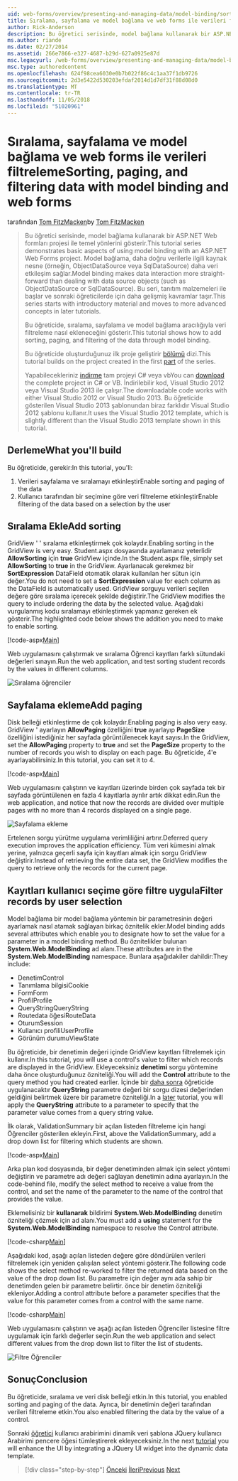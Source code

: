 ```yaml
---
uid: web-forms/overview/presenting-and-managing-data/model-binding/sorting-paging-and-filtering-data
title: Sıralama, sayfalama ve model bağlama ve web forms ile verileri filtreleme | Microsoft Docs
author: Rick-Anderson
description: Bu öğretici serisinde, model bağlama kullanarak bir ASP.NET Web formları projesi ile temel yönlerini gösterir. Model bağlama veri etkileşimi daha fazla düz - sağlar...
ms.author: riande
ms.date: 02/27/2014
ms.assetid: 266e7866-e327-4687-b29d-627a0925e87d
msc.legacyurl: /web-forms/overview/presenting-and-managing-data/model-binding/sorting-paging-and-filtering-data
msc.type: authoredcontent
ms.openlocfilehash: 624f98cea6030e0b7b022f86c4c1aa37f1db9726
ms.sourcegitcommit: 2d3e5422d530203efdaf2014d1d7df31f88d08d0
ms.translationtype: MT
ms.contentlocale: tr-TR
ms.lasthandoff: 11/05/2018
ms.locfileid: "51020961"
---
```

<a name="sorting-paging-and-filtering-data-with-model-binding-and-web-forms"></a><span data-ttu-id="6a42c-104">Sıralama, sayfalama ve model bağlama ve web forms ile verileri filtreleme</span><span class="sxs-lookup"><span data-stu-id="6a42c-104">Sorting, paging, and filtering data with model binding and web forms</span></span>
====================
<span data-ttu-id="6a42c-105">tarafından [Tom FitzMacken](https://github.com/tfitzmac)</span><span class="sxs-lookup"><span data-stu-id="6a42c-105">by [Tom FitzMacken](https://github.com/tfitzmac)</span></span>

> <span data-ttu-id="6a42c-106">Bu öğretici serisinde, model bağlama kullanarak bir ASP.NET Web formları projesi ile temel yönlerini gösterir.</span><span class="sxs-lookup"><span data-stu-id="6a42c-106">This tutorial series demonstrates basic aspects of using model binding with an ASP.NET Web Forms project.</span></span> <span data-ttu-id="6a42c-107">Model bağlama, daha doğru verilerle ilgili kaynak nesne (örneğin, ObjectDataSource veya SqlDataSource) daha veri etkileşim sağlar.</span><span class="sxs-lookup"><span data-stu-id="6a42c-107">Model binding makes data interaction more straight-forward than dealing with data source objects (such as ObjectDataSource or SqlDataSource).</span></span> <span data-ttu-id="6a42c-108">Bu seri, tanıtım malzemeleri ile başlar ve sonraki öğreticilerde için daha gelişmiş kavramlar taşır.</span><span class="sxs-lookup"><span data-stu-id="6a42c-108">This series starts with introductory material and moves to more advanced concepts in later tutorials.</span></span>
> 
> <span data-ttu-id="6a42c-109">Bu öğreticide, sıralama, sayfalama ve model bağlama aracılığıyla veri filtreleme nasıl ekleneceğini gösterir.</span><span class="sxs-lookup"><span data-stu-id="6a42c-109">This tutorial shows how to add sorting, paging, and filtering of the data through model binding.</span></span>
> 
> <span data-ttu-id="6a42c-110">Bu öğreticide oluşturduğunuz ilk proje geliştirir [bölümü](retrieving-data.md) dizi.</span><span class="sxs-lookup"><span data-stu-id="6a42c-110">This tutorial builds on the project created in the first [part](retrieving-data.md) of the series.</span></span>
> 
> <span data-ttu-id="6a42c-111">Yapabilecekleriniz [indirme](https://go.microsoft.com/fwlink/?LinkId=286116) tam projeyi C# veya vb</span><span class="sxs-lookup"><span data-stu-id="6a42c-111">You can [download](https://go.microsoft.com/fwlink/?LinkId=286116) the complete project in C# or VB.</span></span> <span data-ttu-id="6a42c-112">İndirilebilir kod, Visual Studio 2012 veya Visual Studio 2013 ile çalışır.</span><span class="sxs-lookup"><span data-stu-id="6a42c-112">The downloadable code works with either Visual Studio 2012 or Visual Studio 2013.</span></span> <span data-ttu-id="6a42c-113">Bu öğreticide gösterilen Visual Studio 2013 şablonundan biraz farklıdır Visual Studio 2012 şablonu kullanır.</span><span class="sxs-lookup"><span data-stu-id="6a42c-113">It uses the Visual Studio 2012 template, which is slightly different than the Visual Studio 2013 template shown in this tutorial.</span></span>


## <a name="what-youll-build"></a><span data-ttu-id="6a42c-114">Derleme</span><span class="sxs-lookup"><span data-stu-id="6a42c-114">What you'll build</span></span>

<span data-ttu-id="6a42c-115">Bu öğreticide, gerekir:</span><span class="sxs-lookup"><span data-stu-id="6a42c-115">In this tutorial, you'll:</span></span>

1. <span data-ttu-id="6a42c-116">Verileri sayfalama ve sıralamayı etkinleştir</span><span class="sxs-lookup"><span data-stu-id="6a42c-116">Enable sorting and paging of the data</span></span>
2. <span data-ttu-id="6a42c-117">Kullanıcı tarafından bir seçimine göre veri filtreleme etkinleştir</span><span class="sxs-lookup"><span data-stu-id="6a42c-117">Enable filtering of the data based on a selection by the user</span></span>

## <a name="add-sorting"></a><span data-ttu-id="6a42c-118">Sıralama Ekle</span><span class="sxs-lookup"><span data-stu-id="6a42c-118">Add sorting</span></span>

<span data-ttu-id="6a42c-119">GridView ' ' sıralama etkinleştirmek çok kolaydır.</span><span class="sxs-lookup"><span data-stu-id="6a42c-119">Enabling sorting in the GridView is very easy.</span></span> <span data-ttu-id="6a42c-120">Student.aspx dosyasında ayarlamanız yeterlidir **AllowSorting** için **true** GridView içinde.</span><span class="sxs-lookup"><span data-stu-id="6a42c-120">In the Student.aspx file, simply set **AllowSorting** to **true** in the GridView.</span></span> <span data-ttu-id="6a42c-121">Ayarlanacak gerekmez bir **SortExpression** DataField otomatik olarak kullanılan her sütun için değer.</span><span class="sxs-lookup"><span data-stu-id="6a42c-121">You do not need to set a **SortExpression** value for each column as the DataField is automatically used.</span></span> <span data-ttu-id="6a42c-122">GridView sorguyu verileri seçilen değere göre sıralama içerecek şekilde değiştirir.</span><span class="sxs-lookup"><span data-stu-id="6a42c-122">The GridView modifies the query to include ordering the data by the selected value.</span></span> <span data-ttu-id="6a42c-123">Aşağıdaki vurgulanmış kodu sıralamayı etkinleştirmek yapmanız gereken ek gösterir.</span><span class="sxs-lookup"><span data-stu-id="6a42c-123">The highlighted code below shows the addition you need to make to enable sorting.</span></span>

[!code-aspx[Main](sorting-paging-and-filtering-data/samples/sample1.aspx?highlight=5)]

<span data-ttu-id="6a42c-124">Web uygulamasını çalıştırmak ve sıralama Öğrenci kayıtları farklı sütundaki değerleri sınayın.</span><span class="sxs-lookup"><span data-stu-id="6a42c-124">Run the web application, and test sorting student records by the values in different columns.</span></span>

![Sıralama öğrenciler](sorting-paging-and-filtering-data/_static/image2.png)

## <a name="add-paging"></a><span data-ttu-id="6a42c-126">Sayfalama ekleme</span><span class="sxs-lookup"><span data-stu-id="6a42c-126">Add paging</span></span>

<span data-ttu-id="6a42c-127">Disk belleği etkinleştirme de çok kolaydır.</span><span class="sxs-lookup"><span data-stu-id="6a42c-127">Enabling paging is also very easy.</span></span> <span data-ttu-id="6a42c-128">GridView ' ayarlayın **AllowPaging** özelliğini **true** ayarlayıp **PageSize** özelliğini istediğiniz her sayfada görüntülenecek kayıt sayısı.</span><span class="sxs-lookup"><span data-stu-id="6a42c-128">In the GridView, set the **AllowPaging** property to **true** and set the **PageSize** property to the number of records you wish to display on each page.</span></span> <span data-ttu-id="6a42c-129">Bu öğreticide, 4'e ayarlayabilirsiniz.</span><span class="sxs-lookup"><span data-stu-id="6a42c-129">In this tutorial, you can set it to 4.</span></span>

[!code-aspx[Main](sorting-paging-and-filtering-data/samples/sample2.aspx?highlight=5)]

<span data-ttu-id="6a42c-130">Web uygulamasını çalıştırın ve kayıtları üzerinde birden çok sayfada tek bir sayfada görüntülenen en fazla 4 kayıtlarla ayrılır artık dikkat edin.</span><span class="sxs-lookup"><span data-stu-id="6a42c-130">Run the web application, and notice that now the records are divided over multiple pages with no more than 4 records displayed on a single page.</span></span>

![Sayfalama ekleme](sorting-paging-and-filtering-data/_static/image4.png)

<span data-ttu-id="6a42c-132">Ertelenen sorgu yürütme uygulama verimliliğini artırır.</span><span class="sxs-lookup"><span data-stu-id="6a42c-132">Deferred query execution improves the application efficiency.</span></span> <span data-ttu-id="6a42c-133">Tüm veri kümesini almak yerine, yalnızca geçerli sayfa için kayıtları almak için sorgu GridView değiştirir.</span><span class="sxs-lookup"><span data-stu-id="6a42c-133">Instead of retrieving the entire data set, the GridView modifies the query to retrieve only the records for the current page.</span></span>

## <a name="filter-records-by-user-selection"></a><span data-ttu-id="6a42c-134">Kayıtları kullanıcı seçime göre filtre uygula</span><span class="sxs-lookup"><span data-stu-id="6a42c-134">Filter records by user selection</span></span>

<span data-ttu-id="6a42c-135">Model bağlama bir model bağlama yöntemin bir parametresinin değeri ayarlamak nasıl atamak sağlayan birkaç öznitelik ekler.</span><span class="sxs-lookup"><span data-stu-id="6a42c-135">Model binding adds several attributes which enable you to designate how to set the value for a parameter in a model binding method.</span></span> <span data-ttu-id="6a42c-136">Bu öznitelikler bulunan **System.Web.ModelBinding** ad alanı.</span><span class="sxs-lookup"><span data-stu-id="6a42c-136">These attributes are in the **System.Web.ModelBinding** namespace.</span></span> <span data-ttu-id="6a42c-137">Bunlara aşağıdakiler dahildir:</span><span class="sxs-lookup"><span data-stu-id="6a42c-137">They include:</span></span>

- <span data-ttu-id="6a42c-138">Denetim</span><span class="sxs-lookup"><span data-stu-id="6a42c-138">Control</span></span>
- <span data-ttu-id="6a42c-139">Tanımlama bilgisi</span><span class="sxs-lookup"><span data-stu-id="6a42c-139">Cookie</span></span>
- <span data-ttu-id="6a42c-140">Form</span><span class="sxs-lookup"><span data-stu-id="6a42c-140">Form</span></span>
- <span data-ttu-id="6a42c-141">Profil</span><span class="sxs-lookup"><span data-stu-id="6a42c-141">Profile</span></span>
- <span data-ttu-id="6a42c-142">QueryString</span><span class="sxs-lookup"><span data-stu-id="6a42c-142">QueryString</span></span>
- <span data-ttu-id="6a42c-143">Routedata öğesi</span><span class="sxs-lookup"><span data-stu-id="6a42c-143">RouteData</span></span>
- <span data-ttu-id="6a42c-144">Oturum</span><span class="sxs-lookup"><span data-stu-id="6a42c-144">Session</span></span>
- <span data-ttu-id="6a42c-145">Kullanıcı profili</span><span class="sxs-lookup"><span data-stu-id="6a42c-145">UserProfile</span></span>
- <span data-ttu-id="6a42c-146">Görünüm durumu</span><span class="sxs-lookup"><span data-stu-id="6a42c-146">ViewState</span></span>

<span data-ttu-id="6a42c-147">Bu öğreticide, bir denetimin değeri içinde GridView kayıtları filtrelemek için kullanır.</span><span class="sxs-lookup"><span data-stu-id="6a42c-147">In this tutorial, you will use a control's value to filter which records are displayed in the GridView.</span></span> <span data-ttu-id="6a42c-148">Ekleyeceksiniz **denetimi** sorgu yöntemine daha önce oluşturduğunuz özniteliği.</span><span class="sxs-lookup"><span data-stu-id="6a42c-148">You will add the **Control** attribute to the query method you had created earlier.</span></span> <span data-ttu-id="6a42c-149">İçinde bir [daha sonra](using-query-string-values-to-retrieve-data.md) öğreticide uygulanacaktır **QueryString** parametre değeri bir sorgu dizesi değerinden geldiğini belirtmek üzere bir parametre özniteliği.</span><span class="sxs-lookup"><span data-stu-id="6a42c-149">In a [later](using-query-string-values-to-retrieve-data.md) tutorial, you will apply the **QueryString** attribute to a parameter to specify that the parameter value comes from a query string value.</span></span>

<span data-ttu-id="6a42c-150">İlk olarak, ValidationSummary bir açılan listeden filtreleme için hangi Öğrenciler gösterilen ekleyin.</span><span class="sxs-lookup"><span data-stu-id="6a42c-150">First, above the ValidationSummary, add a drop down list for filtering which students are shown.</span></span>

[!code-aspx[Main](sorting-paging-and-filtering-data/samples/sample3.aspx?highlight=3-11)]

<span data-ttu-id="6a42c-151">Arka plan kod dosyasında, bir değer denetiminden almak için select yöntemi değiştirin ve parametre adı değeri sağlayan denetimin adına ayarlayın.</span><span class="sxs-lookup"><span data-stu-id="6a42c-151">In the code-behind file, modify the select method to receive a value from the control, and set the name of the parameter to the name of the control that provides the value.</span></span>

<span data-ttu-id="6a42c-152">Eklemelisiniz bir **kullanarak** bildirimi **System.Web.ModelBinding** denetim özniteliği çözmek için ad alanı.</span><span class="sxs-lookup"><span data-stu-id="6a42c-152">You must add a **using** statement for the **System.Web.ModelBinding** namespace to resolve the Control attribute.</span></span>

[!code-csharp[Main](sorting-paging-and-filtering-data/samples/sample4.cs)]

<span data-ttu-id="6a42c-153">Aşağıdaki kod, aşağı açılan listeden değere göre döndürülen verileri filtrelemek için yeniden çalışılan select yöntemi gösterir.</span><span class="sxs-lookup"><span data-stu-id="6a42c-153">The following code shows the select method re-worked to filter the returned data based on the value of the drop down list.</span></span> <span data-ttu-id="6a42c-154">Bu parametre için değer aynı ada sahip bir denetimden gelen bir parametre belirtir. önce bir denetim özniteliği ekleniyor.</span><span class="sxs-lookup"><span data-stu-id="6a42c-154">Adding a control attribute before a parameter specifies that the value for this parameter comes from a control with the same name.</span></span>

[!code-csharp[Main](sorting-paging-and-filtering-data/samples/sample5.cs)]

<span data-ttu-id="6a42c-155">Web uygulamasını çalıştırın ve aşağı açılan listeden Öğrenciler listesine filtre uygulamak için farklı değerler seçin.</span><span class="sxs-lookup"><span data-stu-id="6a42c-155">Run the web application and select different values from the drop down list to filter the list of students.</span></span>

![Filtre Öğrenciler](sorting-paging-and-filtering-data/_static/image6.png)

## <a name="conclusion"></a><span data-ttu-id="6a42c-157">Sonuç</span><span class="sxs-lookup"><span data-stu-id="6a42c-157">Conclusion</span></span>

<span data-ttu-id="6a42c-158">Bu öğreticide, sıralama ve veri disk belleği etkin.</span><span class="sxs-lookup"><span data-stu-id="6a42c-158">In this tutorial, you enabled sorting and paging of the data.</span></span> <span data-ttu-id="6a42c-159">Ayrıca, bir denetimin değeri tarafından verileri filtreleme etkin.</span><span class="sxs-lookup"><span data-stu-id="6a42c-159">You also enabled filtering the data by the value of a control.</span></span>

<span data-ttu-id="6a42c-160">Sonraki [öğretici](integrating-jquery-ui.md) kullanıcı arabirimini dinamik veri şablona JQuery kullanıcı Arabirimi pencere öğesi tümleştirerek ekleyeceksiniz.</span><span class="sxs-lookup"><span data-stu-id="6a42c-160">In the next [tutorial](integrating-jquery-ui.md) you will enhance the UI by integrating a JQuery UI widget into the dynamic data template.</span></span>

> [!div class="step-by-step"]
> <span data-ttu-id="6a42c-161">[Önceki](updating-deleting-and-creating-data.md)
> [İleri](integrating-jquery-ui.md)</span><span class="sxs-lookup"><span data-stu-id="6a42c-161">[Previous](updating-deleting-and-creating-data.md)
[Next](integrating-jquery-ui.md)</span></span>
